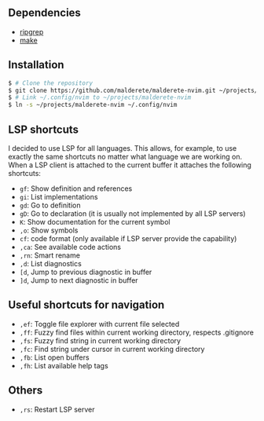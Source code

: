 ## Dependencies
- [ripgrep](https://github.com/BurntSushi/ripgrep)
- [make](https://www.gnu.org/software/make/)


## Installation
```bash
$ # Clone the repository
$ git clone https://github.com/malderete/malderete-nvim.git ~/projects/malderete-nvim
$ # Link ~/.config/nvim to ~/projects/malderete-nvim
$ ln -s ~/projects/malderete-nvim ~/.config/nvim
```


## LSP shortcuts
I decided to use LSP for all languages. This allows, for example, to use exactly the same shortcuts no matter what language we are working on.
When a LSP client is attached to the current buffer it attaches the following shortcuts:
- `gf`: Show definition and references
- `gi`: List implementations
- `gd`: Go to definition
- `gD`: Go to declaration (it is usually not implemented by all LSP servers)
- `K`: Show documentation for the current symbol
- `,o`: Show symbols
- `cf`: code format (only available if LSP server provide the capability)
- `,ca`: See available code actions
- `,rn`: Smart rename
- `,d`: List diagnostics
- `[d`, Jump to previous diagnostic in buffer
- `]d`, Jump to next diagnostic in buffer


## Useful shortcuts for navigation
- `,ef`: Toggle file explorer with current file selected
- `,ff`: Fuzzy find files within current working directory, respects .gitignore
- `,fs`: Fuzzy find string in current working directory
- `,fc`: Find string under cursor in current working directory
- `,fb`: List open buffers
- `,fh`: List available help tags


## Others
- `,rs`: Restart LSP server

